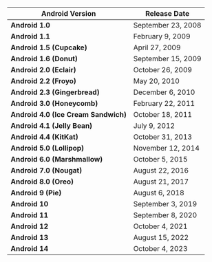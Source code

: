 | **Android Version**                  | **Release Date**         |
|--------------------------------------|--------------------------|
| **Android 1.0**                      | September 23, 2008       |
| **Android 1.1**                      | February 9, 2009        | 
| **Android 1.5 (Cupcake)**            | April 27, 2009   |
| **Android 1.6 (Donut)**              | September 15, 2009 |
| **Android 2.0 (Eclair)**             | October 26, 2009   |
| **Android 2.2 (Froyo)**              | May 20, 2010       |
| **Android 2.3 (Gingerbread)**        | December 6, 2010 |
| **Android 3.0 (Honeycomb)**          | February 22, 2011 |
| **Android 4.0 (Ice Cream Sandwich)** | October 18, 2011 |
| **Android 4.1 (Jelly Bean)**         | July 9, 2012  |
| **Android 4.4 (KitKat)**             | October 31, 2013   |
| **Android 5.0 (Lollipop)**           | November 12, 2014 |
| **Android 6.0 (Marshmallow)**        | October 5, 2015 |
| **Android 7.0 (Nougat)**             | August 22, 2016  |
| **Android 8.0 (Oreo)**               | August 21, 2017    |
| **Android 9 (Pie)**                  | August 6, 2018         |
| **Android 10**                       | September 3, 2019          |
| **Android 11**                       | September 8, 2020          |
| **Android 12**                       | October 4, 2021            |
| **Android 13**                       | August 15, 2022            |
| **Android 14**                       | October 4, 2023            |
